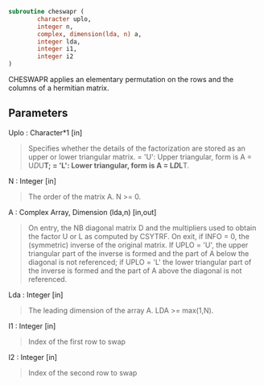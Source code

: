 ```fortran
subroutine cheswapr (
		character uplo,
		integer n,
		complex, dimension(lda, n) a,
		integer lda,
		integer i1,
		integer i2
)
```

 CHESWAPR applies an elementary permutation on the rows and the columns of
 a hermitian matrix.

## Parameters
Uplo : Character*1 [in]
> Specifies whether the details of the factorization are stored
> as an upper or lower triangular matrix.
> = 'U':  Upper triangular, form is A = U*D*U**T;
> = 'L':  Lower triangular, form is A = L*D*L**T.

N : Integer [in]
> The order of the matrix A.  N >= 0.

A : Complex Array, Dimension (lda,n) [in,out]
> On entry, the NB diagonal matrix D and the multipliers
> used to obtain the factor U or L as computed by CSYTRF.
> On exit, if INFO = 0, the (symmetric) inverse of the original
> matrix.  If UPLO = 'U', the upper triangular part of the
> inverse is formed and the part of A below the diagonal is not
> referenced; if UPLO = 'L' the lower triangular part of the
> inverse is formed and the part of A above the diagonal is
> not referenced.

Lda : Integer [in]
> The leading dimension of the array A.  LDA >= max(1,N).

I1 : Integer [in]
> Index of the first row to swap

I2 : Integer [in]
> Index of the second row to swap

